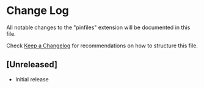 # Change Log

All notable changes to the "pinfiles" extension will be documented in this file.

Check [Keep a Changelog](http://keepachangelog.com/) for recommendations on how to structure this file.

## [Unreleased]

- Initial release